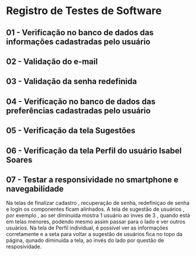 # Registro de Testes de Software

## 01 - Verificação no banco de dados das informações cadastradas pelo usuário 

## 02 - Validação do e-mail  

## 03 - Validação da senha redefinida  

## 04 - Verificação no banco de dados das preferências cadastradas pelo usuário

## 05 - Verificação da tela Sugestões

## 06 - Verificação da tela Perfil do usuário Isabel Soares

## 07 - Testar a responsividade no smartphone e navegabilidade

  Na telas de finalizar cadastro , recuperação de senha, redefiniçao de senha e login os componentes ficam alinhados. A tela de sugestão de usuários , por exemplo , ao ser diminuída mostra 1 usuário ao inves de 3 , quando está em telas menores, podendo mesmo assim passar para o lado e ver outros usuários. Na tela de Perfil individual, é possível ver as informações corretamente e a seta para voltar a sugestão de usuários fica no topo da página, qunado diminuida a tela, ao invés do lado por questão de resposividade.

